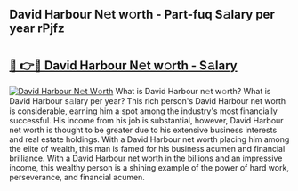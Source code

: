 ## David Harbour N𝚎t w𝚘rth - Part-fuq S𝚊lary per year rPjfz

# <h2><a href="http://gc1wwz.nevu.top/?p=David+Harbour">🔗 👉🔴 David Harbour N𝚎t w𝚘rth - S𝚊lary</a></h2>

[![David Harbour N𝚎t W𝚘rth](https://i.imgur.com/Oavwk0R.jpeg)](http://gc1wwz.nevu.top/?p=David+Harbour)
What is David Harbour n𝚎t w𝚘rth? What is David Harbour s𝚊lary per year?
This rich person's David Harbour net worth is considerable, earning him a spot among the industry's most financially successful. His income from his job is substantial, however, David Harbour net worth is thought to be greater due to his extensive business interests and real estate holdings. With a David Harbour net worth placing him among the elite of wealth, this man is famed for his business acumen and financial brilliance. With a David Harbour net worth in the billions and an impressive income, this wealthy person is a shining example of the power of hard work, perseverance, and financial acumen.
